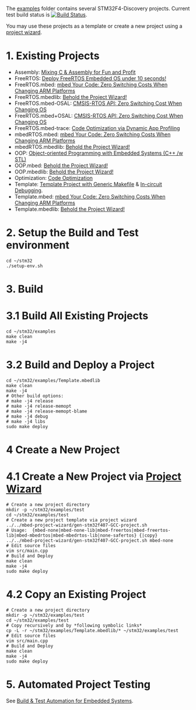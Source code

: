The [examples](https://github.com/istarc/stm32/tree/master/examples) folder contains several STM32F4-Discovery projects. Current test build status is [![Build Status](https://travis-ci.org/istarc/stm32.svg?branch=master)](https://travis-ci.org/istarc/stm32).

You may use these projects as a template or create a new project using a [project wizard](http://istarc.wordpress.com/2014/08/04/stm32f4-behold-the-project-wizard/).

# 1. Existing Projects

  - Assembly: [Mixing C & Assembly for Fun and Profit](http://istarc.wordpress.com/2014/08/07/stay-tuned/)
  - FreeRTOS: [Deploy FreeRTOS Embedded OS under 10 seconds!](http://istarc.wordpress.com/2014/08/07/stay-tuned/)
  - FreeRTOS.mbed: [mbed Your Code: Zero Switching Costs When Changing ARM Platforms](http://istarc.wordpress.com/2014/07/28/stm32f4-mbed-your-code/)
  - FreeRTOS.mbedlib: [Behold the Project Wizard!](http://istarc.wordpress.com/2014/08/04/stm32f4-behold-the-project-wizard/)
  - FreeRTOS.mbed-OSAL: [CMSIS-RTOS API: Zero Switching Cost When Changing OS](http://istarc.wordpress.com/2014/08/07/stay-tuned/)
  - FreeRTOS.mbed+OSAL: [CMSIS-RTOS API: Zero Switching Cost When Changing OS](http://istarc.wordpress.com/2014/08/07/stay-tuned/)
  - FreeRTOS.mbed-trace: [Code Optimization via Dynamic App Profiling](http://istarc.wordpress.com/2014/08/07/stay-tuned/)
  - mbedRTOS.mbed: [mbed Your Code: Zero Switching Costs When Changing ARM Platforms](http://istarc.wordpress.com/2014/07/28/stm32f4-mbed-your-code/)
  - mbedRTOS.mbedlib: [Behold the Project Wizard!](http://istarc.wordpress.com/2014/08/04/stm32f4-behold-the-project-wizard/)
  - OOP: [Object-oriented Programming with Embedded Systems (C++ /w STL)](http://istarc.wordpress.com/2014/07/18/stm32f4-object-oriented-programming-c-with-embedded-systems/)
  - OOP.mbed: [Behold the Project Wizard!](http://istarc.wordpress.com/2014/08/04/stm32f4-behold-the-project-wizard/)
  - OOP.mbedlib: [Behold the Project Wizard!](http://istarc.wordpress.com/2014/08/04/stm32f4-behold-the-project-wizard/)
  - Optimization: [Code Optimization](http://istarc.wordpress.com/2014/07/26/stm32f4-code-optimizations/)
  - Template: [Template Project with Generic Makefile](http://istarc.wordpress.com/2014/07/01/stm32f4/) & [In-circuit Debugging](http://istarc.wordpress.com/2014/07/06/stm32f4-in-circuit-debugging/).
  - Template.mbed: [mbed Your Code: Zero Switching Costs When Changing ARM Platforms](http://istarc.wordpress.com/2014/07/28/stm32f4-mbed-your-code/)
  - Template.mbedlib: [Behold the Project Wizard!](http://istarc.wordpress.com/2014/08/04/stm32f4-behold-the-project-wizard/)

# 2. Setup the Build and Test environment

    cd ~/stm32
    ./setup-env.sh

# 3. Build
# 3.1 Build All Existing Projects

    cd ~/stm32/examples
    make clean
    make -j4

# 3.2 Build and Deploy a Project

    cd ~/stm32/examples/Template.mbedlib
    make clean
    make -j4
    # Other build options:
    # make -j4 release
    # make -j4 release-memopt
    # make -j4 release-memopt-blame
    # make -j4 debug
    # make -j4 libs
    sudo make deploy

# 4 Create a New Project
# 4.1 Create a New Project via [Project Wizard](http://istarc.wordpress.com/2014/08/04/stm32f4-behold-the-project-wizard/)

    # Create a new project directory
    mkdir -p ~/stm32/examples/test
    cd ~/stm32/examples/test
    # Create a new project template via project wizard
    ../../mbed-project-wizard/gen-stm32f407-GCC-project.sh 
    # Usage:  {mbed-none|mbed-none-lib|mbed-freertos|mbed-freertos-lib|mbed-mbedrtos|mbed-mbedrtos-lib|none-safertos} {|copy}
    ../../mbed-project-wizard/gen-stm32f407-GCC-project.sh mbed-none
    # Edit source files
    vim src/main.cpp
    # Build and Deploy
    make clean
    make -j4
    sudo make deploy

# 4.2 Copy an Existing Project

    # Create a new project directory
    mkdir -p ~/stm32/examples/test
    cd ~/stm32/examples/test
    # Copy recursively and by *following symbolic links*
    cp -L -r ~/stm32/examples/Template.mbedlib/* ~/stm32/examples/test
    # Edit source files
    vim src/main.cpp
    # Build and Deploy
    make clean
    make -j4
    sudo make deploy

# 5. Automated Project Testing

See [Build & Test Automation for Embedded Systems](http://istarc.wordpress.com/2014/08/07/stay-tuned/).


